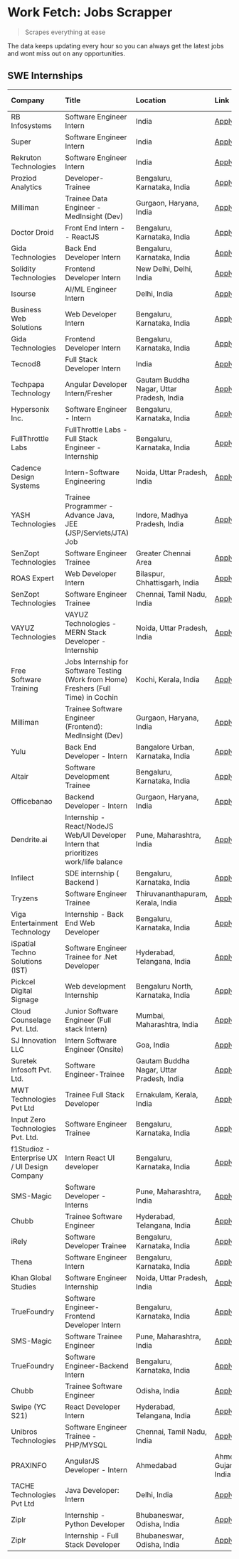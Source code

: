# Work Fetch: Jobs Scrapper
> Scrapes everything at ease

The data keeps updating every hour so you can always get the latest jobs and wont miss out on any opportunities.

## SWE Internships
<!--START_SECTION:workfetch-->
| Company                                       | Title                                                                                | Location                                  | Link                                                                                                                                                                                                                                                                                                      | Date Posted   |
|:----------------------------------------------|:-------------------------------------------------------------------------------------|:------------------------------------------|:----------------------------------------------------------------------------------------------------------------------------------------------------------------------------------------------------------------------------------------------------------------------------------------------------------|:--------------|
| RB Infosystems                                | Software Engineer Intern                                                             | India                                     | [Apply](https://in.linkedin.com/jobs/view/software-engineer-intern-at-rb-infosystems-3833856489?refId=k5Rvleh1NXjepndeUUSDpQ%3D%3D&trackingId=ZlTTRUuaF%2FykYj9LmxTLBA%3D%3D&position=15&pageNum=3&trk=public_jobs_jserp-result_search-card)                                                              | 2024-02-24    |
| Super                                         | Software Engineer Intern                                                             | India                                     | [Apply](https://in.linkedin.com/jobs/view/software-engineer-intern-at-super-3832648104?refId=%2Bsv6b8amoru3M%2Bq8wpqD%2BQ%3D%3D&trackingId=e16oV1U2x00Bol47mVVvEA%3D%3D&position=16&pageNum=0&trk=public_jobs_jserp-result_search-card)                                                                   | 2024-02-23    |
| Rekruton Technologies                         | Software Engineer Intern                                                             | India                                     | [Apply](https://in.linkedin.com/jobs/view/software-engineer-intern-at-rekruton-technologies-3838288724?refId=MwgibUkoMwX6JSluoWCpMA%3D%3D&trackingId=bVQdYsNgBh6kgYfjOj%2F%2Fiw%3D%3D&position=7&pageNum=1&trk=public_jobs_jserp-result_search-card)                                                      | 2024-02-23    |
| Proziod Analytics                             | Developer-Trainee                                                                    | Bengaluru, Karnataka, India               | [Apply](https://in.linkedin.com/jobs/view/developer-trainee-at-proziod-analytics-3838200708?refId=MwgibUkoMwX6JSluoWCpMA%3D%3D&trackingId=PN3%2B9TUcsOsTjCA2SVvM%2Bg%3D%3D&position=15&pageNum=1&trk=public_jobs_jserp-result_search-card)                                                                | 2024-02-23    |
| Milliman                                      | Trainee Data Engineer - MedInsight (Dev)                                             | Gurgaon, Haryana, India                   | [Apply](https://in.linkedin.com/jobs/view/trainee-data-engineer-medinsight-dev-at-milliman-3789275187?refId=h8TyhPb2Crupm82Yz86cZg%3D%3D&trackingId=GPjUduMyy8Rl2uX3cQSamw%3D%3D&position=24&pageNum=2&trk=public_jobs_jserp-result_search-card)                                                          | 2024-02-23    |
| Doctor Droid                                  | Front End Intern -- ReactJS                                                          | Bengaluru, Karnataka, India               | [Apply](https://in.linkedin.com/jobs/view/front-end-intern-reactjs-at-doctor-droid-3837056347?refId=k5Rvleh1NXjepndeUUSDpQ%3D%3D&trackingId=yw0EHpmfCf3Xpipg6KFOKg%3D%3D&position=5&pageNum=3&trk=public_jobs_jserp-result_search-card)                                                                   | 2024-02-23    |
| Gida Technologies                             | Back End Developer Intern                                                            | Bengaluru, Karnataka, India               | [Apply](https://in.linkedin.com/jobs/view/back-end-developer-intern-at-gida-technologies-3836849295?refId=k5Rvleh1NXjepndeUUSDpQ%3D%3D&trackingId=hdXMWJb3%2BF7488xLeMQgUA%3D%3D&position=14&pageNum=3&trk=public_jobs_jserp-result_search-card)                                                          | 2024-02-23    |
| Solidity Technologies                         | Frontend Developer Intern                                                            | New Delhi, Delhi, India                   | [Apply](https://in.linkedin.com/jobs/view/frontend-developer-intern-at-solidity-technologies-3831583934?refId=MwgibUkoMwX6JSluoWCpMA%3D%3D&trackingId=cA2pkR3haM2zLEayJwMTLQ%3D%3D&position=25&pageNum=1&trk=public_jobs_jserp-result_search-card)                                                        | 2024-02-22    |
| Isourse                                       | AI/ML Engineer Intern                                                                | Delhi, India                              | [Apply](https://in.linkedin.com/jobs/view/ai-ml-engineer-intern-at-isourse-3837826475?refId=h8TyhPb2Crupm82Yz86cZg%3D%3D&trackingId=7O%2FC65%2BcA%2BpcPyDg4%2B6nnw%3D%3D&position=19&pageNum=2&trk=public_jobs_jserp-result_search-card)                                                                  | 2024-02-22    |
| Business Web Solutions                        | Web Developer Intern                                                                 | Bengaluru, Karnataka, India               | [Apply](https://in.linkedin.com/jobs/view/web-developer-intern-at-business-web-solutions-3835789494?refId=%2Bsv6b8amoru3M%2Bq8wpqD%2BQ%3D%3D&trackingId=HxfABIbWFLfiLXVzUwljDw%3D%3D&position=23&pageNum=0&trk=public_jobs_jserp-result_search-card)                                                      | 2024-02-21    |
| Gida Technologies                             | Frontend Developer Intern                                                            | Bengaluru, Karnataka, India               | [Apply](https://in.linkedin.com/jobs/view/frontend-developer-intern-at-gida-technologies-3836040945?refId=MwgibUkoMwX6JSluoWCpMA%3D%3D&trackingId=YDKwcOngYJzHts92vbAdIQ%3D%3D&position=1&pageNum=1&trk=public_jobs_jserp-result_search-card)                                                             | 2024-02-21    |
| Tecnod8                                       | Full Stack Developer Intern                                                          | India                                     | [Apply](https://in.linkedin.com/jobs/view/full-stack-developer-intern-at-tecnod8-3830985407?refId=h8TyhPb2Crupm82Yz86cZg%3D%3D&trackingId=RwI0wvdF0lar7Bx360EbxA%3D%3D&position=8&pageNum=2&trk=public_jobs_jserp-result_search-card)                                                                     | 2024-02-21    |
| Techpapa Technology                           | Angular Developer Intern/Fresher                                                     | Gautam Buddha Nagar, Uttar Pradesh, India | [Apply](https://in.linkedin.com/jobs/view/angular-developer-intern-fresher-at-techpapa-technology-3834305862?refId=h8TyhPb2Crupm82Yz86cZg%3D%3D&trackingId=8kIfz1VVTC6P4ByZxhbX5Q%3D%3D&position=1&pageNum=2&trk=public_jobs_jserp-result_search-card)                                                    | 2024-02-20    |
| Hypersonix Inc.                               | Software Engineer - Intern                                                           | Bengaluru, Karnataka, India               | [Apply](https://in.linkedin.com/jobs/view/software-engineer-intern-at-hypersonix-inc-3833055982?refId=%2Bsv6b8amoru3M%2Bq8wpqD%2BQ%3D%3D&trackingId=bpdwUehxmK%2FdwLGx4GP90Q%3D%3D&position=4&pageNum=0&trk=public_jobs_jserp-result_search-card)                                                         | 2024-02-18    |
| FullThrottle Labs                             | FullThrottle Labs - Full Stack Engineer - Internship                                 | Bengaluru, Karnataka, India               | [Apply](https://in.linkedin.com/jobs/view/fullthrottle-labs-full-stack-engineer-internship-at-fullthrottle-labs-3829636016?refId=h8TyhPb2Crupm82Yz86cZg%3D%3D&trackingId=0CdQmjMUltyZyaG0WbBSzw%3D%3D&position=9&pageNum=2&trk=public_jobs_jserp-result_search-card)                                      | 2024-02-17    |
| Cadence Design Systems                        | Intern-Software Engineering                                                          | Noida, Uttar Pradesh, India               | [Apply](https://in.linkedin.com/jobs/view/intern-software-engineering-at-cadence-design-systems-3794689056?refId=k5Rvleh1NXjepndeUUSDpQ%3D%3D&trackingId=keWym9Y82o%2FtAkdYWfG1PQ%3D%3D&position=1&pageNum=3&trk=public_jobs_jserp-result_search-card)                                                    | 2024-02-17    |
| YASH Technologies                             | Trainee Programmer - Advance Java, JEE (JSP/Servlets/JTA) Job                        | Indore, Madhya Pradesh, India             | [Apply](https://in.linkedin.com/jobs/view/trainee-programmer-advance-java-jee-jsp-servlets-jta-job-at-yash-technologies-3811759183?refId=%2Bsv6b8amoru3M%2Bq8wpqD%2BQ%3D%3D&trackingId=flcHR5Mvq7bxN33zl76NWA%3D%3D&position=15&pageNum=0&trk=public_jobs_jserp-result_search-card)                       | 2024-02-13    |
| SenZopt Technologies                          | Software Engineer Trainee                                                            | Greater Chennai Area                      | [Apply](https://in.linkedin.com/jobs/view/software-engineer-trainee-at-senzopt-technologies-3827688781?refId=MwgibUkoMwX6JSluoWCpMA%3D%3D&trackingId=R%2BRJYsTf%2ByKePpcXBN4GSw%3D%3D&position=8&pageNum=1&trk=public_jobs_jserp-result_search-card)                                                      | 2024-02-12    |
| ROAS Expert                                   | Web Developer Intern                                                                 | Bilaspur, Chhattisgarh, India             | [Apply](https://in.linkedin.com/jobs/view/web-developer-intern-at-roas-expert-3828189292?refId=MwgibUkoMwX6JSluoWCpMA%3D%3D&trackingId=j8VpF0bwF3kUSZnGBJ1ang%3D%3D&position=10&pageNum=1&trk=public_jobs_jserp-result_search-card)                                                                       | 2024-02-12    |
| SenZopt Technologies                          | Software Engineer Trainee                                                            | Chennai, Tamil Nadu, India                | [Apply](https://in.linkedin.com/jobs/view/software-engineer-trainee-at-senzopt-technologies-3827686880?refId=h8TyhPb2Crupm82Yz86cZg%3D%3D&trackingId=jveLniSu%2FGxLWUm5D15kyA%3D%3D&position=2&pageNum=2&trk=public_jobs_jserp-result_search-card)                                                        | 2024-02-12    |
| VAYUZ Technologies                            | VAYUZ Technologies - MERN Stack Developer - Internship                               | Noida, Uttar Pradesh, India               | [Apply](https://in.linkedin.com/jobs/view/vayuz-technologies-mern-stack-developer-internship-at-vayuz-technologies-3822619356?refId=h8TyhPb2Crupm82Yz86cZg%3D%3D&trackingId=wvFLXzkh0yYCceZEdAiwtw%3D%3D&position=10&pageNum=2&trk=public_jobs_jserp-result_search-card)                                  | 2024-02-10    |
| Free Software Training                        | Jobs Internship for Software Testing (Work from Home) Freshers (Full Time) in Cochin | Kochi, Kerala, India                      | [Apply](https://in.linkedin.com/jobs/view/jobs-internship-for-software-testing-work-from-home-freshers-full-time-in-cochin-at-free-software-training-3826557030?refId=k5Rvleh1NXjepndeUUSDpQ%3D%3D&trackingId=dAn5VmXOZSBKY0GM382JAQ%3D%3D&position=7&pageNum=3&trk=public_jobs_jserp-result_search-card) | 2024-02-10    |
| Milliman                                      | Trainee Software Engineer (Frontend): MedInsight (Dev)                               | Gurgaon, Haryana, India                   | [Apply](https://in.linkedin.com/jobs/view/trainee-software-engineer-frontend-medinsight-dev-at-milliman-3792874280?refId=%2Bsv6b8amoru3M%2Bq8wpqD%2BQ%3D%3D&trackingId=I75882MlcdutoV82H7ZgUQ%3D%3D&position=6&pageNum=0&trk=public_jobs_jserp-result_search-card)                                        | 2024-02-09    |
| Yulu                                          | Back End Developer - Intern                                                          | Bangalore Urban, Karnataka, India         | [Apply](https://in.linkedin.com/jobs/view/back-end-developer-intern-at-yulu-3821682220?refId=%2Bsv6b8amoru3M%2Bq8wpqD%2BQ%3D%3D&trackingId=QtZv27ca2hSyBd7byp3N4A%3D%3D&position=9&pageNum=0&trk=public_jobs_jserp-result_search-card)                                                                    | 2024-02-04    |
| Altair                                        | Software Development Trainee                                                         | Bengaluru, Karnataka, India               | [Apply](https://in.linkedin.com/jobs/view/software-development-trainee-at-altair-3817606202?refId=%2Bsv6b8amoru3M%2Bq8wpqD%2BQ%3D%3D&trackingId=Q1m%2Bi1gxm5b2NAGuSmmaVA%3D%3D&position=14&pageNum=0&trk=public_jobs_jserp-result_search-card)                                                            | 2024-01-31    |
| Officebanao                                   | Backend Developer - Intern                                                           | Gurgaon, Haryana, India                   | [Apply](https://in.linkedin.com/jobs/view/backend-developer-intern-at-officebanao-3814263731?refId=%2Bsv6b8amoru3M%2Bq8wpqD%2BQ%3D%3D&trackingId=w%2BYOKuHHF86E8ycy8qlgXg%3D%3D&position=21&pageNum=0&trk=public_jobs_jserp-result_search-card)                                                           | 2024-01-31    |
| Dendrite.ai                                   | Internship - React/NodeJS Web/UI Developer Intern that prioritizes work/life balance | Pune, Maharashtra, India                  | [Apply](https://in.linkedin.com/jobs/view/internship-react-nodejs-web-ui-developer-intern-that-prioritizes-work-life-balance-at-dendrite-ai-3818948068?refId=MwgibUkoMwX6JSluoWCpMA%3D%3D&trackingId=QxMfKFhGH3kK0knD6JBqxA%3D%3D&position=3&pageNum=1&trk=public_jobs_jserp-result_search-card)          | 2024-01-31    |
| Infilect                                      | SDE internship ( Backend )                                                           | Bengaluru, Karnataka, India               | [Apply](https://in.linkedin.com/jobs/view/sde-internship-backend-at-infilect-3815120558?refId=%2Bsv6b8amoru3M%2Bq8wpqD%2BQ%3D%3D&trackingId=HwckxT9ExkvJgS%2F5qdnMRw%3D%3D&position=22&pageNum=0&trk=public_jobs_jserp-result_search-card)                                                                | 2024-01-25    |
| Tryzens                                       | Software Engineer Trainee                                                            | Thiruvananthapuram, Kerala, India         | [Apply](https://in.linkedin.com/jobs/view/software-engineer-trainee-at-tryzens-3809363491?refId=h8TyhPb2Crupm82Yz86cZg%3D%3D&trackingId=y3Q443vmIB8P3s3%2BIZIq5w%3D%3D&position=4&pageNum=2&trk=public_jobs_jserp-result_search-card)                                                                     | 2024-01-18    |
| Viga Entertainment Technology                 | Internship - Back End Web Developer                                                  | Bengaluru, Karnataka, India               | [Apply](https://in.linkedin.com/jobs/view/internship-back-end-web-developer-at-viga-entertainment-technology-3817712040?refId=k5Rvleh1NXjepndeUUSDpQ%3D%3D&trackingId=iKsZ4FjIKgc%2BNWXWRrDrmA%3D%3D&position=20&pageNum=3&trk=public_jobs_jserp-result_search-card)                                      | 2024-01-17    |
| iSpatial Techno Solutions (IST)               | Software Engineer Trainee for .Net Developer                                         | Hyderabad, Telangana, India               | [Apply](https://in.linkedin.com/jobs/view/software-engineer-trainee-for-net-developer-at-ispatial-techno-solutions-ist-3826984352?refId=k5Rvleh1NXjepndeUUSDpQ%3D%3D&trackingId=S9NSkolC558BBXfOG4BljA%3D%3D&position=10&pageNum=3&trk=public_jobs_jserp-result_search-card)                              | 2024-01-16    |
| Pickcel Digital Signage                       | Web development Internship                                                           | Bengaluru North, Karnataka, India         | [Apply](https://in.linkedin.com/jobs/view/web-development-internship-at-pickcel-digital-signage-3826062393?refId=h8TyhPb2Crupm82Yz86cZg%3D%3D&trackingId=nUveFLS%2F%2FiDwfBJY7yGeGA%3D%3D&position=12&pageNum=2&trk=public_jobs_jserp-result_search-card)                                                 | 2024-01-15    |
| Cloud Counselage Pvt. Ltd.                    | Junior Software Engineer (Full stack Intern)                                         | Mumbai, Maharashtra, India                | [Apply](https://in.linkedin.com/jobs/view/junior-software-engineer-full-stack-intern-at-cloud-counselage-pvt-ltd-3803132814?refId=%2Bsv6b8amoru3M%2Bq8wpqD%2BQ%3D%3D&trackingId=tGsCBkMs9iQ%2B%2BQ0o3XSCBg%3D%3D&position=25&pageNum=0&trk=public_jobs_jserp-result_search-card)                          | 2024-01-11    |
| SJ Innovation LLC                             | Intern Software Engineer (Onsite)                                                    | Goa, India                                | [Apply](https://in.linkedin.com/jobs/view/intern-software-engineer-onsite-at-sj-innovation-llc-3799959011?refId=h8TyhPb2Crupm82Yz86cZg%3D%3D&trackingId=Vc199aWNtxL1ZPKwrmHBJQ%3D%3D&position=16&pageNum=2&trk=public_jobs_jserp-result_search-card)                                                      | 2024-01-11    |
| Suretek Infosoft Pvt. Ltd.                    | Software Engineer-Trainee                                                            | Gautam Buddha Nagar, Uttar Pradesh, India | [Apply](https://in.linkedin.com/jobs/view/software-engineer-trainee-at-suretek-infosoft-pvt-ltd-3800934643?refId=%2Bsv6b8amoru3M%2Bq8wpqD%2BQ%3D%3D&trackingId=A7rhIjBXFGV0Xxz57XBu1A%3D%3D&position=13&pageNum=0&trk=public_jobs_jserp-result_search-card)                                               | 2024-01-09    |
| MWT Technologies Pvt Ltd                      | Trainee Full Stack Developer                                                         | Ernakulam, Kerala, India                  | [Apply](https://in.linkedin.com/jobs/view/trainee-full-stack-developer-at-mwt-technologies-pvt-ltd-3800921715?refId=%2Bsv6b8amoru3M%2Bq8wpqD%2BQ%3D%3D&trackingId=FSTY7YTztsp%2Bo8by8q15aw%3D%3D&position=17&pageNum=0&trk=public_jobs_jserp-result_search-card)                                          | 2024-01-09    |
| Input Zero Technologies Pvt. Ltd.             | Software Engineer Trainee                                                            | Bengaluru, Karnataka, India               | [Apply](https://in.linkedin.com/jobs/view/software-engineer-trainee-at-input-zero-technologies-pvt-ltd-3800927643?refId=MwgibUkoMwX6JSluoWCpMA%3D%3D&trackingId=%2BvNob1BLcMG4njPsrpIC3g%3D%3D&position=20&pageNum=1&trk=public_jobs_jserp-result_search-card)                                            | 2024-01-09    |
| f1Studioz - Enterprise UX / UI Design Company | Intern React UI developer                                                            | Bengaluru, Karnataka, India               | [Apply](https://in.linkedin.com/jobs/view/intern-react-ui-developer-at-f1studioz-enterprise-ux-ui-design-company-3796354738?refId=%2Bsv6b8amoru3M%2Bq8wpqD%2BQ%3D%3D&trackingId=sNDdhHrXfakRPc8Um%2FO3gg%3D%3D&position=7&pageNum=0&trk=public_jobs_jserp-result_search-card)                             | 2024-01-08    |
| SMS-Magic                                     | Software Developer -Interns                                                          | Pune, Maharashtra, India                  | [Apply](https://in.linkedin.com/jobs/view/software-developer-interns-at-sms-magic-3799485343?refId=MwgibUkoMwX6JSluoWCpMA%3D%3D&trackingId=uX3tYRhNwF9HMh%2BnyLm2rg%3D%3D&position=17&pageNum=1&trk=public_jobs_jserp-result_search-card)                                                                 | 2024-01-05    |
| Chubb                                         | Trainee Software Engineer                                                            | Hyderabad, Telangana, India               | [Apply](https://in.linkedin.com/jobs/view/trainee-software-engineer-at-chubb-3811550279?refId=k5Rvleh1NXjepndeUUSDpQ%3D%3D&trackingId=9Wy1iwrRU%2FBh8s77bwIgFA%3D%3D&position=17&pageNum=3&trk=public_jobs_jserp-result_search-card)                                                                      | 2023-12-28    |
| iRely                                         | Software Developer Trainee                                                           | Bengaluru, Karnataka, India               | [Apply](https://in.linkedin.com/jobs/view/software-developer-trainee-at-irely-3801577534?refId=%2Bsv6b8amoru3M%2Bq8wpqD%2BQ%3D%3D&trackingId=b2lvsmiR6zWn1T0plPsZYg%3D%3D&position=10&pageNum=0&trk=public_jobs_jserp-result_search-card)                                                                 | 2023-12-22    |
| Thena                                         | Software Engineer Intern                                                             | Bengaluru, Karnataka, India               | [Apply](https://in.linkedin.com/jobs/view/software-engineer-intern-at-thena-3778731751?refId=%2Bsv6b8amoru3M%2Bq8wpqD%2BQ%3D%3D&trackingId=nNxhJ48n%2Bzdr3Z7lbgPmgw%3D%3D&position=12&pageNum=0&trk=public_jobs_jserp-result_search-card)                                                                 | 2023-12-05    |
| Khan Global Studies                           | Software Engineer Internship                                                         | Noida, Uttar Pradesh, India               | [Apply](https://in.linkedin.com/jobs/view/software-engineer-internship-at-khan-global-studies-3766942197?refId=MwgibUkoMwX6JSluoWCpMA%3D%3D&trackingId=zI5TaDmEYzj%2BxkPdAz7P0g%3D%3D&position=23&pageNum=1&trk=public_jobs_jserp-result_search-card)                                                     | 2023-11-27    |
| TrueFoundry                                   | Software Engineer- Frontend Developer Intern                                         | Bengaluru, Karnataka, India               | [Apply](https://in.linkedin.com/jobs/view/software-engineer-frontend-developer-intern-at-truefoundry-3790095058?refId=%2Bsv6b8amoru3M%2Bq8wpqD%2BQ%3D%3D&trackingId=K53%2B8LX34CaxDRNnv0Imrg%3D%3D&position=11&pageNum=0&trk=public_jobs_jserp-result_search-card)                                        | 2023-11-24    |
| SMS-Magic                                     | Software Trainee Engineer                                                            | Pune, Maharashtra, India                  | [Apply](https://in.linkedin.com/jobs/view/software-trainee-engineer-at-sms-magic-3761409781?refId=MwgibUkoMwX6JSluoWCpMA%3D%3D&trackingId=HYlXxQaY7kieHVxu013z9A%3D%3D&position=6&pageNum=1&trk=public_jobs_jserp-result_search-card)                                                                     | 2023-11-16    |
| TrueFoundry                                   | Software Engineer-Backend Intern                                                     | Bengaluru, Karnataka, India               | [Apply](https://in.linkedin.com/jobs/view/software-engineer-backend-intern-at-truefoundry-3779508170?refId=MwgibUkoMwX6JSluoWCpMA%3D%3D&trackingId=oWIr0mB5qIIjQ8WNMflQiA%3D%3D&position=11&pageNum=1&trk=public_jobs_jserp-result_search-card)                                                           | 2023-11-10    |
| Chubb                                         | Trainee Software Engineer                                                            | Odisha, India                             | [Apply](https://in.linkedin.com/jobs/view/trainee-software-engineer-at-chubb-3756335100?refId=k5Rvleh1NXjepndeUUSDpQ%3D%3D&trackingId=jxDbKH4inc8LCST%2BnpRkkA%3D%3D&position=13&pageNum=3&trk=public_jobs_jserp-result_search-card)                                                                      | 2023-11-02    |
| Swipe (YC S21)                                | React Developer Intern                                                               | Hyderabad, Telangana, India               | [Apply](https://in.linkedin.com/jobs/view/react-developer-intern-at-swipe-yc-s21-3737600089?refId=%2Bsv6b8amoru3M%2Bq8wpqD%2BQ%3D%3D&trackingId=QK%2BmTN3WCASTYg%2BqJu%2FVBQ%3D%3D&position=19&pageNum=0&trk=public_jobs_jserp-result_search-card)                                                        | 2023-10-13    |
| Unibros Technologies                          | Software Engineer Trainee - PHP/MYSQL                                                | Chennai, Tamil Nadu, India                | [Apply](https://in.linkedin.com/jobs/view/software-engineer-trainee-php-mysql-at-unibros-technologies-3656599241?refId=MwgibUkoMwX6JSluoWCpMA%3D%3D&trackingId=h1oi57ZycuevxtNjd8weFA%3D%3D&position=9&pageNum=1&trk=public_jobs_jserp-result_search-card)                                                | 2023-06-12    |
| PRAXINFO                                      | AngularJS Developer - Intern | Ahmedabad                                             | Ahmedabad, Gujarat, India                 | [Apply](https://in.linkedin.com/jobs/view/angularjs-developer-intern-ahmedabad-at-praxinfo-3656594961?refId=k5Rvleh1NXjepndeUUSDpQ%3D%3D&trackingId=E0Nwk9fVC0ZFXWLGntHu6g%3D%3D&position=12&pageNum=3&trk=public_jobs_jserp-result_search-card)                                                          | 2023-06-12    |
| TACHE Technologies Pvt Ltd                    | Java Developer: Intern                                                               | Delhi, India                              | [Apply](https://in.linkedin.com/jobs/view/java-developer-intern-at-tache-technologies-pvt-ltd-3627622735?refId=k5Rvleh1NXjepndeUUSDpQ%3D%3D&trackingId=MqKBk1epgy%2B0v14Wp%2BBXdg%3D%3D&position=24&pageNum=3&trk=public_jobs_jserp-result_search-card)                                                   | 2023-06-06    |
| Ziplr                                         | Internship - Python Developer                                                        | Bhubaneswar, Odisha, India                | [Apply](https://in.linkedin.com/jobs/view/internship-python-developer-at-ziplr-3645677592?refId=h8TyhPb2Crupm82Yz86cZg%3D%3D&trackingId=UTzueB81kAzLSymSRGhO4w%3D%3D&position=18&pageNum=2&trk=public_jobs_jserp-result_search-card)                                                                      | 2023-06-02    |
| Ziplr                                         | Internship - Full Stack Developer                                                    | Bhubaneswar, Odisha, India                | [Apply](https://in.linkedin.com/jobs/view/internship-full-stack-developer-at-ziplr-3645675705?refId=k5Rvleh1NXjepndeUUSDpQ%3D%3D&trackingId=3ujb8h38Hnk0%2Fb2phNl2RA%3D%3D&position=6&pageNum=3&trk=public_jobs_jserp-result_search-card)                                                                 | 2023-06-02    |
<!--END_SECTION:workfetch-->
